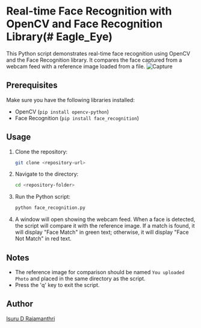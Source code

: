 # Real-time Face Recognition with OpenCV and Face Recognition Library(# Eagle_Eye)

This Python script demonstrates real-time face recognition using OpenCV and the Face Recognition library. It compares the face captured from a webcam feed with a reference image loaded from a file.
![Capture](https://github.com/Isuru-27/Eagle_Eye/assets/139687227/4f62cd67-fe93-4d3f-9e85-cd109028b9ef)

## Prerequisites

Make sure you have the following libraries installed:

- OpenCV (`pip install opencv-python`)
- Face Recognition (`pip install face_recognition`)

## Usage

1. Clone the repository:

    ```bash
    git clone <repository-url>
    ```

2. Navigate to the directory:

    ```bash
    cd <repository-folder>
    ```

3. Run the Python script:

    ```bash
    python face_recognition.py
    ```

4. A window will open showing the webcam feed. When a face is detected, the script will compare it with the reference image. If a match is found, it will display "Face Match" in green text; otherwise, it will display "Face Not Match" in red text.

## Notes

- The reference image for comparison should be named `You uploaded Photo` and placed in the same directory as the script.
- Press the 'q' key to exit the script.

## Author

[Isuru D Rajamanthri](https://github.com/Isuru-27)

